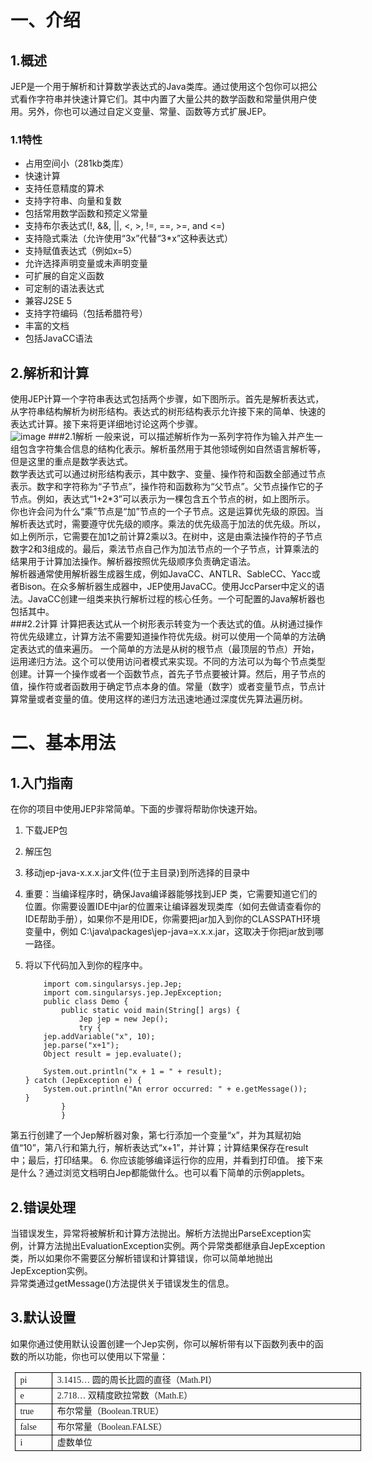 一、介绍
====
1.概述
----
JEP是一个用于解析和计算数学表达式的Java类库。通过使用这个包你可以把公式看作字符串并快速计算它们。其中内置了大量公共的数学函数和常量供用户使用。另外，你也可以通过自定义变量、常量、函数等方式扩展JEP。
###  1.1特性
- 占用空间小（281kb类库）
- 快速计算
- 支持任意精度的算术
- 支持字符串、向量和复数
- 包括常用数学函数和预定义常量
- 支持布尔表达式(!, &&, ||, <, >, !=, ==, >=, and <=)
- 支持隐式乘法（允许使用“3x”代替“3*x”这种表达式）
- 支持赋值表达式（例如x=5）
- 允许选择声明变量或未声明变量
- 可扩展的自定义函数
- 可定制的语法表达式
- 兼容J2SE 5
- 支持字符编码（包括希腊符号）
- 丰富的文档
- 包括JavaCC语法

2.解析和计算
----
使用JEP计算一个字符串表达式包括两个步骤，如下图所示。首先是解析表达式，从字符串结构解析为树形结构。表达式的树形结构表示允许接下来的简单、快速的表达式计算。接下来将更详细地讨论这两个步骤。  
![image](https://github.com/time-out01/JEP-DOC-CN/blob/master/image/img01.png)
###2.1解析
一般来说，可以描述解析作为一系列字符作为输入并产生一组包含字符集合信息的结构化表示。解析虽然用于其他领域例如自然语言解析等，但是这里的重点是数学表达式。<br>
数学表达式可以通过树形结构表示，其中数字、变量、操作符和函数全部通过节点表示。数字和字符称为“子节点”，操作符和函数称为“父节点”。父节点操作它的子节点。例如，表达式“1+2*3”可以表示为一棵包含五个节点的树，如上图所示。<br>
你也许会问为什么“乘”节点是“加”节点的一个子节点。这是运算优先级的原因。当解析表达式时，需要遵守优先级的顺序。乘法的优先级高于加法的优先级。所以，如上例所示，它需要在加1之前计算2乘以3。在树中，这是由乘法操作符的子节点数字2和3组成的。最后，乘法节点自己作为加法节点的一个子节点，计算乘法的结果用于计算加法操作。解析器按照优先级顺序负责确定语法。<br>
解析器通常使用解析器生成器生成，例如JavaCC、ANTLR、SableCC、Yacc或者Bison。在众多解析器生成器中，JEP使用JavaCC。使用JccParser中定义的语法。JavaCC创建一组类来执行解析过程的核心任务。一个可配置的Java解析器也包括其中。<br>
###2.2计算
计算把表达式从一个树形表示转变为一个表达式的值。从树通过操作符优先级建立，计算方法不需要知道操作符优先级。树可以使用一个简单的方法确定表达式的值来遍历。
一个简单的方法是从树的根节点（最顶层的节点）开始，运用递归方法。这个可以使用访问者模式来实现。不同的方法可以为每个节点类型创建。计算一个操作或者一个函数节点，首先子节点要被计算。然后，用子节点的值，操作符或者函数用于确定节点本身的值。常量（数字）或者变量节点，节点计算常量或者变量的值。使用这样的递归方法迅速地通过深度优先算法遍历树。<br>

二、基本用法
====
1.入门指南
----
在你的项目中使用JEP非常简单。下面的步骤将帮助你快速开始。<br>  

1.  下载JEP包 
2.  解压包
3.  移动jep-java-x.x.x.jar文件(位于主目录)到所选择的目录中
4.  重要：当编译程序时，确保Java编译器能够找到JEP 类，它需要知道它们的位置。你需要设置IDE中jar的位置来让编译器发现类库（如何去做请查看你的IDE帮助手册），如果你不是用IDE，你需要把jar加入到你的CLASSPATH环境变量中，例如 C:\java\packages\jep-java=x.x.x.jar，这取决于你把jar放到哪一路径。
5.  将以下代码加入到你的程序中。<br>
			
			import com.singularsys.jep.Jep;
			import com.singularsys.jep.JepException;
			public class Demo {
				public static void main(String[] args) {
					Jep jep = new Jep();
					try {
			jep.addVariable("x", 10);
			jep.parse("x+1");
			Object result = jep.evaluate();
			
			System.out.println("x + 1 = " + result);
		} catch (JepException e) {
			System.out.println("An error occurred: " + e.getMessage());
		}
				}
			    }
第五行创建了一个Jep解析器对象，第七行添加一个变量“x”，并为其赋初始值“10”，第八行和第九行，解析表达式“x+1”，并计算；计算结果保存在result中；最后，打印结果。
6.  你应该能够编译运行你的应用，并看到打印值。
接下来是什么？通过浏览文档明白Jep都能做什么。也可以看下简单的示例applets。<br>

2.错误处理
----
当错误发生，异常将被解析和计算方法抛出。解析方法抛出ParseException实例，计算方法抛出EvaluationException实例。两个异常类都继承自JepException类，所以如果你不需要区分解析错误和计算错误，你可以简单地抛出JepException实例。<br>
异常类通过getMessage()方法提供关于错误发生的信息。<br>

3.默认设置
----
 如果你通过使用默认设置创建一个Jep实例，你可以解析带有以下函数列表中的函数的所以功能，你也可以使用以下常量：
 <table style="border-collapse:collapse;
width:426.1000pt; mso-table-layout-alt:fixed;
padding:0.0000pt 5.4000pt 0.0000pt 5.4000pt ; "><tbody><tr><td style="width:34.5500pt; padding:0.0000pt 5.4000pt 0.0000pt 5.4000pt ; border-left:0.5000pt solid rgb(0,0,0); mso-border-left-alt:0.5000pt solid rgb(0,0,0); border-right:0.5000pt solid rgb(0,0,0); mso-border-right-alt:0.5000pt solid rgb(0,0,0); border-top:0.5000pt solid rgb(0,0,0); mso-border-top-alt:0.5000pt solid rgb(0,0,0); border-bottom:0.5000pt solid rgb(0,0,0); mso-border-bottom-alt:0.5000pt solid rgb(0,0,0); " valign="top" width="46"><p class="p0" style="margin-bottom:0pt; margin-top:0pt; text-autospace:ideograph-numeric; text-autospace:ideograph-other; text-align:justify; line-height:150%; vertical-align:; "><span style="mso-spacerun:'yes'; font-size:10.5000pt; font-family:'宋体'; ">pi</span><span style="font-size:10.5000pt; font-family:'宋体'; "><o:p></o:p></span></p></td><td style="width:391.5500pt; padding:0.0000pt 5.4000pt 0.0000pt 5.4000pt ; border-left:none; ; mso-border-left-alt:none; ; border-right:0.5000pt solid rgb(0,0,0); mso-border-right-alt:0.5000pt solid rgb(0,0,0); border-top:0.5000pt solid rgb(0,0,0); mso-border-top-alt:0.5000pt solid rgb(0,0,0); border-bottom:0.5000pt solid rgb(0,0,0); mso-border-bottom-alt:0.5000pt solid rgb(0,0,0); " valign="top" width="522"><p class="p0" style="margin-bottom:0pt; margin-top:0pt; text-autospace:ideograph-numeric; text-autospace:ideograph-other; text-align:justify; line-height:150%; vertical-align:; "><span style="mso-spacerun:'yes'; font-size:10.5000pt; font-family:'宋体'; ">3.1415<font face="宋体">…&nbsp;圆的周长比圆的直径（</font><font face="Times New Roman">Math.PI</font><font face="宋体">）</font></span><span style="font-size:10.5000pt; font-family:'宋体'; "><o:p></o:p></span></p></td></tr><tr><td style="width:34.5500pt; padding:0.0000pt 5.4000pt 0.0000pt 5.4000pt ; border-left:0.5000pt solid rgb(0,0,0); mso-border-left-alt:0.5000pt solid rgb(0,0,0); border-right:0.5000pt solid rgb(0,0,0); mso-border-right-alt:0.5000pt solid rgb(0,0,0); border-top:none; ; mso-border-top-alt:0.5000pt solid rgb(0,0,0); border-bottom:0.5000pt solid rgb(0,0,0); mso-border-bottom-alt:0.5000pt solid rgb(0,0,0); " valign="top" width="46"><p class="p0" style="margin-bottom:0pt; margin-top:0pt; text-autospace:ideograph-numeric; text-autospace:ideograph-other; text-align:justify; line-height:150%; vertical-align:; "><span style="font-size:10.5000pt; font-family:'宋体'; ">e</span><span style="font-size:10.5000pt; font-family:'宋体'; "><o:p></o:p></span></p></td><td style="width:391.5500pt; padding:0.0000pt 5.4000pt 0.0000pt 5.4000pt ; border-left:none; ; mso-border-left-alt:none; ; border-right:0.5000pt solid rgb(0,0,0); mso-border-right-alt:0.5000pt solid rgb(0,0,0); border-top:none; ; mso-border-top-alt:0.5000pt solid rgb(0,0,0); border-bottom:0.5000pt solid rgb(0,0,0); mso-border-bottom-alt:0.5000pt solid rgb(0,0,0); " valign="top" width="522"><p class="p0" style="margin-bottom:0pt; margin-top:0pt; text-autospace:ideograph-numeric; text-autospace:ideograph-other; text-align:justify; line-height:150%; vertical-align:; "><span style="mso-spacerun:'yes'; font-size:10.5000pt; font-family:'宋体'; ">2.718<font face="宋体">…&nbsp;双精度欧拉常数（</font><font face="Times New Roman">Math.E</font><font face="宋体">）</font></span><span style="font-size:10.5000pt; font-family:'宋体'; "><o:p></o:p></span></p></td></tr><tr><td style="width:34.5500pt; padding:0.0000pt 5.4000pt 0.0000pt 5.4000pt ; border-left:0.5000pt solid rgb(0,0,0); mso-border-left-alt:0.5000pt solid rgb(0,0,0); border-right:0.5000pt solid rgb(0,0,0); mso-border-right-alt:0.5000pt solid rgb(0,0,0); border-top:none; ; mso-border-top-alt:0.5000pt solid rgb(0,0,0); border-bottom:0.5000pt solid rgb(0,0,0); mso-border-bottom-alt:0.5000pt solid rgb(0,0,0); " valign="top" width="46"><p class="p0" style="margin-bottom:0pt; margin-top:0pt; text-autospace:ideograph-numeric; text-autospace:ideograph-other; text-align:justify; line-height:150%; vertical-align:; "><span style="mso-spacerun:'yes'; font-size:10.5000pt; font-family:'宋体'; ">true</span><span style="font-size:10.5000pt; font-family:'宋体'; "><o:p></o:p></span></p></td><td style="width:391.5500pt; padding:0.0000pt 5.4000pt 0.0000pt 5.4000pt ; border-left:none; ; mso-border-left-alt:none; ; border-right:0.5000pt solid rgb(0,0,0); mso-border-right-alt:0.5000pt solid rgb(0,0,0); border-top:none; ; mso-border-top-alt:0.5000pt solid rgb(0,0,0); border-bottom:0.5000pt solid rgb(0,0,0); mso-border-bottom-alt:0.5000pt solid rgb(0,0,0); " valign="top" width="522"><p class="p0" style="margin-bottom:0pt; margin-top:0pt; text-autospace:ideograph-numeric; text-autospace:ideograph-other; text-align:justify; line-height:150%; vertical-align:; "><span style="mso-spacerun:'yes'; font-size:10.5000pt; font-family:'宋体'; ">布尔常量（<font face="Times New Roman">Boolean.TRUE</font><font face="宋体">）</font></span><span style="font-size:10.5000pt; font-family:'宋体'; "><o:p></o:p></span></p></td></tr><tr><td style="width:34.5500pt; padding:0.0000pt 5.4000pt 0.0000pt 5.4000pt ; border-left:0.5000pt solid rgb(0,0,0); mso-border-left-alt:0.5000pt solid rgb(0,0,0); border-right:0.5000pt solid rgb(0,0,0); mso-border-right-alt:0.5000pt solid rgb(0,0,0); border-top:none; ; mso-border-top-alt:0.5000pt solid rgb(0,0,0); border-bottom:0.5000pt solid rgb(0,0,0); mso-border-bottom-alt:0.5000pt solid rgb(0,0,0); " valign="top" width="46"><p class="p0" style="margin-bottom:0pt; margin-top:0pt; text-autospace:ideograph-numeric; text-autospace:ideograph-other; text-align:justify; line-height:150%; vertical-align:; "><span style="mso-spacerun:'yes'; font-size:10.5000pt; font-family:'宋体'; ">false</span><span style="font-size:10.5000pt; font-family:'宋体'; "><o:p></o:p></span></p></td><td style="width:391.5500pt; padding:0.0000pt 5.4000pt 0.0000pt 5.4000pt ; border-left:none; ; mso-border-left-alt:none; ; border-right:0.5000pt solid rgb(0,0,0); mso-border-right-alt:0.5000pt solid rgb(0,0,0); border-top:none; ; mso-border-top-alt:0.5000pt solid rgb(0,0,0); border-bottom:0.5000pt solid rgb(0,0,0); mso-border-bottom-alt:0.5000pt solid rgb(0,0,0); " valign="top" width="522"><p class="p0" style="margin-bottom:0pt; margin-top:0pt; text-autospace:ideograph-numeric; text-autospace:ideograph-other; text-align:justify; line-height:150%; vertical-align:; "><span style="mso-spacerun:'yes'; font-size:10.5000pt; font-family:'宋体'; ">布尔常量（<font face="Times New Roman">Boolean.FALSE</font><font face="宋体">）</font></span><span style="font-size:10.5000pt; font-family:'宋体'; "><o:p></o:p></span></p></td></tr><tr><td style="width:34.5500pt; padding:0.0000pt 5.4000pt 0.0000pt 5.4000pt ; border-left:0.5000pt solid rgb(0,0,0); mso-border-left-alt:0.5000pt solid rgb(0,0,0); border-right:0.5000pt solid rgb(0,0,0); mso-border-right-alt:0.5000pt solid rgb(0,0,0); border-top:none; ; mso-border-top-alt:0.5000pt solid rgb(0,0,0); border-bottom:0.5000pt solid rgb(0,0,0); mso-border-bottom-alt:0.5000pt solid rgb(0,0,0); " valign="top" width="46"><p class="p0" style="margin-bottom:0pt; margin-top:0pt; text-autospace:ideograph-numeric; text-autospace:ideograph-other; text-align:justify; line-height:150%; vertical-align:; "><span style="font-size:10.5000pt; font-family:'宋体'; ">i</span><span style="font-size:10.5000pt; font-family:'宋体'; "><o:p></o:p></span></p></td><td style="width:391.5500pt; padding:0.0000pt 5.4000pt 0.0000pt 5.4000pt ; border-left:none; ; mso-border-left-alt:none; ; border-right:0.5000pt solid rgb(0,0,0); mso-border-right-alt:0.5000pt solid rgb(0,0,0); border-top:none; ; mso-border-top-alt:0.5000pt solid rgb(0,0,0); border-bottom:0.5000pt solid rgb(0,0,0); mso-border-bottom-alt:0.5000pt solid rgb(0,0,0); " valign="top" width="522"><p class="p0" style="margin-bottom:0pt; margin-top:0pt; text-autospace:ideograph-numeric; text-autospace:ideograph-other; text-align:justify; line-height:150%; vertical-align:; "><span style="mso-spacerun:'yes'; font-size:10.5000pt; font-family:'宋体'; ">虚数单位</span><span style="font-size:10.5000pt; font-family:'宋体'; "><o:p></o:p></span></p></td></tr></tbody></table>

